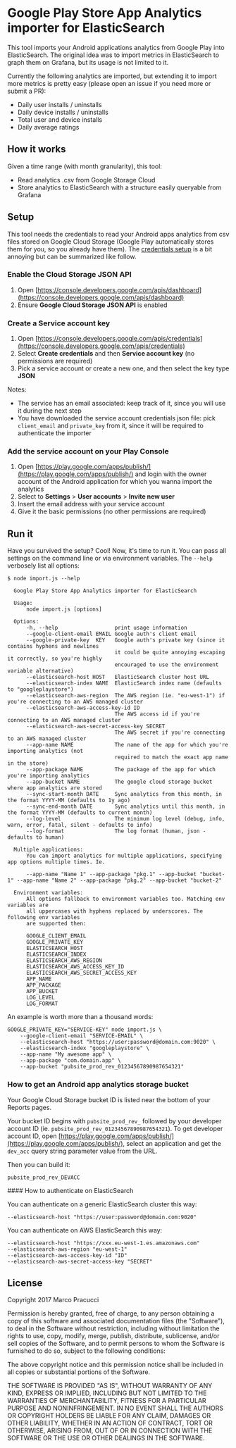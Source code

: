 # Google Play Store App Analytics importer for ElasticSearch

This tool imports your Android applications analytics from Google Play into ElasticSearch. The original idea was to import metrics in ElasticSearch to graph them on Grafana, but its usage is not limited to it.

Currently the following analytics are imported, but extending it to import more metrics is pretty easy (please open an issue if you need more or submit a PR):

- Daily user installs / uninstalls
- Daily device installs / uninstalls
- Total user and device installs
- Daily average ratings


## How it works

Given a time range (with month granularity), this tool:

- Read analytics .csv from Google Storage Cloud
- Store analytics to ElasticSearch with a structure easily queryable from Grafana


## Setup

This tool needs the credentials to read your Android apps analytics from csv files stored on Google Cloud Storage (Google Play automatically stores them for you, so you already have them). The [credentials setup](https://support.google.com/googleplay/android-developer/answer/6135870?hl=en) is a bit annoying but can be summarized like follow.

### Enable the Cloud Storage JSON API

1. Open [https://console.developers.google.com/apis/dashboard](https://console.developers.google.com/apis/dashboard)
2. Ensure **Google Cloud Storage JSON API** is enabled

### Create a Service account key

1. Open [https://console.developers.google.com/apis/credentials](https://console.developers.google.com/apis/credentials)
2. Select **Create credentials** and then **Service account key** (no permissions are required)
3. Pick a service account or create a new one, and then select the key type **JSON**

Notes:

- The service has an email associated: keep track of it, since you will use it during the next step
- You have downloaded the service account credentials json file: pick `client_email` and `private_key` from it, since it will be required to authenticate the importer

### Add the service account on your Play Console

1. Open [https://play.google.com/apps/publish/](https://play.google.com/apps/publish/) and login with the owner account of the Android application for which you wanna import the analytics
2. Select to **Settings** > **User accounts** > **Invite new user**
3. Insert the email address with your service account
4. Give it the basic permissions (no other permissions are required)


## Run it

Have you survived the setup? Cool! Now, it's time to run it. You can pass all settings on the command line or via environment variables. The `--help` verbosely list all options:

```
$ node import.js --help

  Google Play Store App Analytics importer for ElasticSearch

  Usage:
      node import.js [options]

  Options:
      -h, --help                  print usage information
      --google-client-email EMAIL Google auth's client email
      --google-private-key  KEY   Google auth's private key (since it contains hyphens and newlines
                                  it could be quite annoying escaping it correctly, so you're highly
                                  encouraged to use the environment variable alternative)
      --elasticsearch-host HOST   ElasticSearch cluster host URL
      --elasticsearch-index NAME  ElasticSearch index name (defaults to "googleplaystore")
      --elasticsearch-aws-region  The AWS region (ie. "eu-west-1") if you're connecting to an AWS managed cluster
      --elasticsearch-aws-access-key-id ID
                                  The AWS access id if you're connecting to an AWS managed cluster
      --elasticsearch-aws-secret-access-key SECRET
                                  The AWS secret if you're connecting to an AWS managed cluster
      --app-name NAME             The name of the app for which you're importing analytics (not
                                  required to match the exact app name in the store)
      --app-package NAME          The package of the app for which you're importing analytics
      --app-bucket NAME           The google cloud storage bucket where app analytics are stored
      --sync-start-month DATE     Sync analytics from this month, in the format YYYY-MM (defaults to 1y ago)
      --sync-end-month DATE       Sync analytics until this month, in the format YYYY-MM (defaults to current month)
      --log-level                 The minimum log level (debug, info, warn, error, fatal, silent - defaults to info)
      --log-format                The log format (human, json - defaults to human)

  Multiple applications:
      You can import analytics for multiple applications, specifying app options multiple times. Ie.

      --app-name "Name 1" --app-package "pkg.1" --app-bucket "bucket-1" --app-name "Name 2" --app-package "pkg.2" --app-bucket "bucket-2"

  Environment variables:
      All options fallback to environment variables too. Matching env variables are
      all uppercases with hyphens replaced by underscores. The following env variables
      are supported then:

      GOOGLE_CLIENT_EMAIL
      GOOGLE_PRIVATE_KEY
      ELASTICSEARCH_HOST
      ELASTICSEARCH_INDEX
      ELASTICSEARCH_AWS_REGION
      ELASTICSEARCH_AWS_ACCESS_KEY_ID
      ELASTICSEARCH_AWS_SECRET_ACCESS_KEY
      APP_NAME
      APP_PACKAGE
      APP_BUCKET
      LOG_LEVEL
      LOG_FORMAT
```


An example is worth more than a thousand words:

```
GOOGLE_PRIVATE_KEY="SERVICE-KEY" node import.js \
    --google-client-email "SERVICE-EMAIL" \
    --elasticsearch-host "https://user:password@domain.com:9020" \
    --elasticsearch-index "googleplaystore" \
    --app-name "My awesome app" \
    --app-package "com.domain.app" \
    --app-bucket "pubsite_prod_rev_01234567890987654321"
```


### How to get an Android app analytics storage bucket

Your Google Cloud Storage bucket ID is listed near the bottom of your Reports pages.

Your bucket ID begins with `pubsite_prod_rev_` followed by your developer account ID (ie. `pubsite_prod_rev_01234567890987654321`). To get developer account ID, open [https://play.google.com/apps/publish/](https://play.google.com/apps/publish/), select an application and get the `dev_acc` query string parameter value from the URL.

Then you can build it:

`pubsite_prod_rev_DEVACC`


#### How to authenticate on ElasticSearch

You can authenticate on a generic ElasticSearch cluster this way:

```
--elasticsearch-host "https://user:password@domain.com:9020"
```

You can authenticate on AWS ElasticSearch this way:

```
--elasticsearch-host "https://xxx.eu-west-1.es.amazonaws.com"
--elasticsearch-aws-region "eu-west-1"
--elasticsearch-aws-access-key-id "ID"
--elasticsearch-aws-secret-access-key "SECRET"
```


## License

Copyright 2017 Marco Pracucci

Permission is hereby granted, free of charge, to any person obtaining a copy of this software and associated documentation files (the "Software"), to deal in the Software without restriction, including without limitation the rights to use, copy, modify, merge, publish, distribute, sublicense, and/or sell copies of the Software, and to permit persons to whom the Software is furnished to do so, subject to the following conditions:

The above copyright notice and this permission notice shall be included in all copies or substantial portions of the Software.

THE SOFTWARE IS PROVIDED "AS IS", WITHOUT WARRANTY OF ANY KIND, EXPRESS OR IMPLIED, INCLUDING BUT NOT LIMITED TO THE WARRANTIES OF MERCHANTABILITY, FITNESS FOR A PARTICULAR PURPOSE AND NONINFRINGEMENT. IN NO EVENT SHALL THE AUTHORS OR COPYRIGHT HOLDERS BE LIABLE FOR ANY CLAIM, DAMAGES OR OTHER LIABILITY, WHETHER IN AN ACTION OF CONTRACT, TORT OR OTHERWISE, ARISING FROM, OUT OF OR IN CONNECTION WITH THE SOFTWARE OR THE USE OR OTHER DEALINGS IN THE SOFTWARE.
